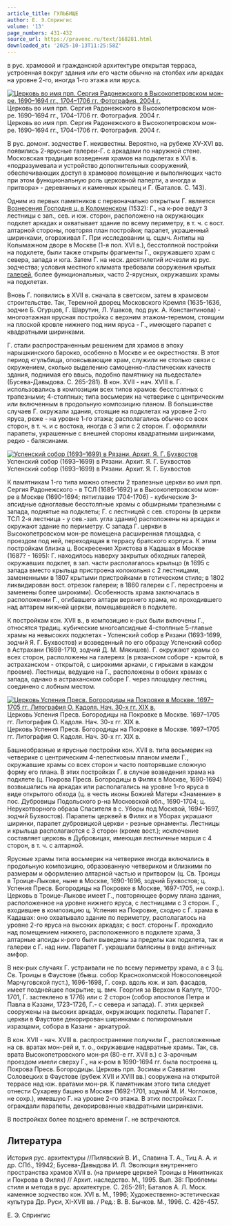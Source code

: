 ```yaml
---
article_title: ГУЛЬБИЩЕ
author: Е. Э.Спрингис
volume: '13'
page_numbers: 431-432
source_url: https://pravenc.ru/text/168281.html
downloaded_at: '2025-10-13T11:25:58Z'
---
```


в рус. храмовой и гражданской архитектуре открытая терраса, устроенная вокруг здания или его части обычно на столбах или аркадах на уровне 2-го, иногда 1-го этажа или яруса.

[![Церковь во имя прп. Сергия Радонежского в Высокопетровском мон-ре. 1690–1694 гг., 1704–1706 гг. Фотография. 2004 г.](https://pravenc.ru/data/570/475/1234/i200.jpg "Кликните для увеличения картинки")](https://pravenc.ru/data/570/475/1234/i400.jpg)Церковь во имя прп. Сергия Радонежского в Высокопетровском мон-ре. 1690–1694 гг., 1704–1706 гг. Фотография. 2004 г.  
Церковь во имя прп. Сергия Радонежского в Высокопетровском мон-ре. 1690–1694 гг., 1704–1706 гг. Фотография. 2004 г.

В рус. домонг. зодчестве Г. неизвестны. Вероятно, на рубеже XV-XVI вв. появились 2-ярусные галереи-Г. с аркадами по наружной стене. Московская традиция возведения храмов на подклетах в XVI в. «подразумевала и устройство дополнительных сооружений, обеспечивающих доступ в храмовое помещение и выполняющих часто при этом функциональную роль церковной паперти, а иногда и притвора» - деревянных и каменных крылец и Г. (Баталов. С. 143).

Одним из первых памятников с первоначально открытым Г. является [Вознесения Господня ц. в Коломенском](<https://pravenc.ru/text/Вознесения Господня ц  в Коломенском.html>) (1532): Г., на к-рое ведут 3 лестницы с зап., сев. и юж. сторон, расположено на окружающих подклет аркадах и охватывает здание по всему периметру, в т. ч. с вост. алтарной стороны, повторяя план постройки; парапет, украшенный ширинками, огораживал Г. При исследовании ц. сщмч. Антипы на Колымажном дворе в Москве (1-я пол. XVI в.), бесстолпной постройки на подклете, были также открыты фрагменты Г., окружавшего храм с севера, запада и юга. Затем Г. на неск. десятилетий исчезли из рус. зодчества; условия местного климата требовали сооружения крытых [галерей](https://pravenc.ru/text/галерей.html), более функциональных, часто 2-ярусных, окружавших храмы на подклетах.

Вновь Г. появились в XVII в. сначала в светском, затем в храмовом строительстве. Так, Теремной дворец Московского Кремля (1635-1636, зодчие Б. Огурцов, Г. Шарутин, Л. Ушаков, под рук. А. Константинова) - многоэтажная ярусная постройка с верхним этажом-теремом, стоящим на плоской кровле нижнего под ним яруса - Г., имеющего парапет с квадратными ширинками.

Г. стали распространенным решением для храмов в эпоху нарышкинского барокко, особенно в Москве и ее окрестностях. В этот период «гульбища, опоясывающие храм, служили не столько связи с окружением, сколько выделению самоценно-пластических качеств здания, поднимая его ввысь, подобно памятнику на пьедестале» (Бусева-Давыдова. C. 265-281). В кон. XVII - нач. XVIII в. Г. использовались в композиции всех типов храмов: бесстолпных с трапезными; 4-столпных; типа восьмерик на четверике с центрическим или включенным в продольную композицию планом. В большинстве случаев Г. окружали здания, стоящие на подклетах на уровне 2-го яруса, реже - на уровне 1-го этажа; располагались обычно со всех сторон, в т. ч. и с востока, иногда с 3 или с 2 сторон. Г. оформляли парапеты, украшенные с внешней стороны квадратными ширинками, редко - балясинами.

[![Успенский собор (1693–1699) в Рязани. Архит. Я. Г. Бухвостов](https://pravenc.ru/data/126/475/1234/i200.jpg "Кликните для увеличения картинки")](https://pravenc.ru/data/126/475/1234/i400.jpg)Успенский собор (1693–1699) в Рязани. Архит. Я. Г. Бухвостов  
Успенский собор (1693–1699) в Рязани. Архит. Я. Г. Бухвостов

К памятникам 1-го типа можно отнести 2 трапезные церкви во имя прп. Сергия Радонежского - в ТСЛ (1685-1692) и в Высокопетровском мон-ре в Москве (1690-1694; пятиглавие 1704-1706) - кубические 3-апсидные одноглавые бесстолпные храмы с обширными трапезными с запада, поднятые на подклеты; Г. с лестницей с сев. стороны (в церкви ТСЛ 2-я лестница - у сев.-зап. угла здания) расположены на аркадах и окружают здание по периметру. С запада Г. церкви в Высокопетровском мон-ре помещена расширенная площадка, с проездом под ней, переходящая в террасу братского корпуса. К этим постройкам близка ц. Воскресения Христова в Кадашах в Москве (1687? - 1695): Г. находилось наверху закрытых обходных галерей, окружавших подклет, в зап. части располагалось крыльцо (в 1695 с запада вместо крыльца пристроена колокольня с 2 лестницами, замененными в 1807 крытыми пристройками в готическом стиле; в 1802 ликвидирован вост. отрезок галереи; в 1860 галереи с Г. перестроены и заменены более широкими). Особенность храма заключалась в расположении Г., огибавшего алтари верхнего храма, но проходившего над алтарем нижней церкви, помещавшейся в подклете.

К постройкам кон. XVII в., в композицию к-рых были включены Г., относятся традиц. кубические многоапсидные 4-столпные 5-главые храмы на невысоких подклетах - Успенский собор в Рязани (1693-1699, зодчий Я. Г. Бухвостов) и возведенный по его образцу Успенский собор в Астрахани (1698-1710, зодчий Д. М. Мякишев). Г. окружают храмы со всех сторон, расположены на галереях (в рязанском соборе - крытой, в астраханском - открытой, с широкими арками, с гирьками в каждом проеме). Лестницы, ведущие на Г., расположены в обоих храмах с запада, однако в астраханском соборе Г. через площадку лестниц соединено с лобным местом.

[![Церковь Успения Пресв. Богородицы на Покровке в Москве. 1697–1705 гг. Литография О. Кадоля. Нач. 30-х гг. XIX в.](https://pravenc.ru/data/586/475/1234/i200.jpg "Кликните для увеличения картинки")](https://pravenc.ru/data/586/475/1234/i400.jpg)Церковь Успения Пресв. Богородицы на Покровке в Москве. 1697–1705 гг. Литография О. Кадоля. Нач. 30-х гг. XIX в.  
Церковь Успения Пресв. Богородицы на Покровке в Москве. 1697–1705 гг. Литография О. Кадоля. Нач. 30-х гг. XIX в.

Башнеобразные и ярусные постройки кон. XVII в. типа восьмерик на четверике с центрическим 4-лепестковым планом имели Г., окружавшие храмы со всех сторон и часто повторявшие сложную форму его плана. В этих постройках Г. в случае возведения храма на подклете (ц. Покрова Пресв. Богородицы в Филях в Москве, 1690-1694) возвышались на аркадах или располагались на уровне 1-го яруса в виде открытого обхода (ц. в честь иконы Божией Матери «Знамение» в пос. Дубровицы Подольского р-на Московской обл., 1690-1704; ц. Нерукотворного образа Спасителя в с. Уборы под Москвой, 1694-1697, зодчий Бухвостов). Парапеты церквей в Филях и в Уборах украшают ширинки, парапет дубровицкой церкви - резные орнаменты. Лестницы и крыльца располагаются с 3 сторон (кроме вост.); исключение составляет церковь в Дубровицах, имеющая лестничные марши с 4 сторон, в т. ч. с алтарной.

Ярусные храмы типа восьмерик на четверике иногда включались в продольную композицию, образованную четвериком и близкими по размерам и оформлению алтарной частью и притвором (ц. Св. Троицы в Троице-Лыкове, ныне в Москве, 1690-1696, зодчий Бухвостов; ц. Успения Пресв. Богородицы на Покровке в Москве, 1697-1705, не сохр.). Церковь в Троице-Лыкове имеет Г., повторяющее форму плана здания, расположенное на уровне нижнего яруса, с лестницами с 3 сторон. Г., входившее в композицию ц. Успения на Покровке, сходно с Г. храма в Кадашах: оно охватывало здание по периметру, располагалось на уровне 2-го яруса на высоких аркадах; с вост. стороны Г. проходило над помещением нижнего, расположенного в подклете храма, 3 алтарные апсиды к-рого были выведены за пределы как подклета, так и галереи с Г. над ним. Парапет Г. украшали балясины в виде античных амфор.

В нек-рых случаях Г. устраивали не по всему периметру храма, а с 3 (ц. Св. Троицы в Фаустове (бывш. собор Краснохолмской Новосоловецкой Марчуговской пуст.), 1696-1698, Г. сохр. вдоль юж. и зап. фасадов, имеет позднейшее покрытие; ц. вмч. Георгия за Верхом в Калуге, 1700-1701, Г. застеклено в 1776) или с 2 сторон (собор апостолов Петра и Павла в Казани, 1723-1726, Г.- с севера и запада). Г. этих церквей сооружены на высоких аркадах, окружающих подклеты. Парапет Г. церкви в Фаустове декорирован ширинками с полихромными изразцами, собора в Казани - аркатурой.

В кон. XVII - нач. XVIII в. распространение получили Г., расположенные на св. вратах мон-рей и, т. о., окружавшие надвратные храмы. Так, св. врата Высокопетровского мон-ря (80-е гг. XVII в.) с 3-арочным проездом имели сверху Г., на к-ром в 1690-1694 гг. была построена ц. Покрова Пресв. Богородицы. Церковь прп. Зосимы и Савватия Соловецких в Фаустове (рубеж XVII и XVIII вв.) сооружена на открытой террасе над юж. вратами мон-ря. К памятникам этого типа следует отнести Сухареву башню в Москве (1692-1701, зодчий М. И. Чоглоков, не сохр.), имевшую Г. на уровне 2-го этажа. В этих постройках Г. ограждали парапеты, декорированные квадратными ширинками.

В постройках более позднего времени Г. не встречаются.

## Литература

История рус. архитектуры //Пилявский В. И., Славина Т. А., Тиц А. А. и др. СПб., 19942; Бусева-Давыдова И. Л. Эволюция внутреннего пространства храмов XVII в. (на примере церквей Троицы в Никитниках и Покрова в Филях) // Архит. наследство. М., 1995. Вып. 38: Проблемы стиля и метода в рус. архитектуре. С. 265-281; Баталов А. Л. Моск. каменное зодчество кон. XVI в. М., 1996; Художественно-эстетическая культура Др. Руси, XI-XVII вв. / Ред.: В. В. Бычков. М., 1996. С. 426-457.

Е. Э.  Спрингис
